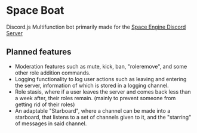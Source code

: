 # Space Boat
Discord.js Multifunction bot primarily made for the [Space Engine Discord Server](https://discordapp.com/spaceengine)
## Planned features
 - Moderation features such as mute, kick, ban, "roleremove", and some other role addition commands.
 - Logging functionality to log user actions such as leaving and entering the server, information of which is stored in a logging channel.
 - Role stasis, where if a user leaves the server and comes back less than a week after, their roles remain. (mainly to prevent someone from getting rid of their roles)
 - An adaptable "Starboard", where a channel can be made into a starboard, that listens to a set of channels given to it, and the "starring" of messages in said channel.
